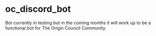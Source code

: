 # oc_discord_bot
Bot currently in testing but in the coming months it will work up to be a functional bot for The Origin Council Community.
